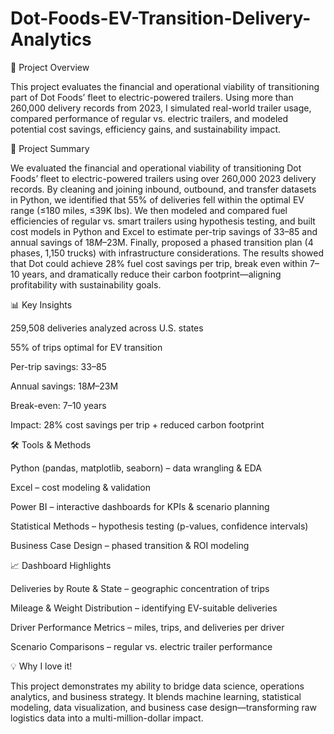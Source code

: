 # Dot-Foods-EV-Transition-Delivery-Analytics

📌 Project Overview

This project evaluates the financial and operational viability of transitioning part of Dot Foods’ fleet to electric-powered trailers. Using more than 260,000 delivery records from 2023, I simulated real-world trailer usage, compared performance of regular vs. electric trailers, and modeled potential cost savings, efficiency gains, and sustainability impact.

📝 Project Summary

We evaluated the financial and operational viability of transitioning Dot Foods’ fleet to electric-powered trailers using over 260,000 2023 delivery records. By cleaning and joining inbound, outbound, and transfer datasets in Python, we identified that 55% of deliveries fell within the optimal EV range (≤180 miles, ≤39K lbs). We then modeled and compared fuel efficiencies of regular vs. smart trailers using hypothesis testing, and built cost models in Python and Excel to estimate per-trip savings of $33–$85 and annual savings of $18M–$23M. Finally, proposed a phased transition plan (4 phases, 1,150 trucks) with infrastructure considerations. The results showed that Dot could achieve 28% fuel cost savings per trip, break even within 7–10 years, and dramatically reduce their carbon footprint—aligning profitability with sustainability goals.

📊 Key Insights

259,508 deliveries analyzed across U.S. states

55% of trips optimal for EV transition

Per-trip savings: $33–$85

Annual savings: $18M–$23M

Break-even: 7–10 years

Impact: 28% cost savings per trip + reduced carbon footprint



🛠️ Tools & Methods

Python (pandas, matplotlib, seaborn) – data wrangling & EDA

Excel – cost modeling & validation

Power BI – interactive dashboards for KPIs & scenario planning

Statistical Methods – hypothesis testing (p-values, confidence intervals)

Business Case Design – phased transition & ROI modeling



📈 Dashboard Highlights

Deliveries by Route & State – geographic concentration of trips

Mileage & Weight Distribution – identifying EV-suitable deliveries

Driver Performance Metrics – miles, trips, and deliveries per driver

Scenario Comparisons – regular vs. electric trailer performance



💡 Why I love it!

This project demonstrates my ability to bridge data science, operations analytics, and business strategy. It blends machine learning, statistical modeling, data visualization, and business case design—transforming raw logistics data into a multi-million-dollar impact.
